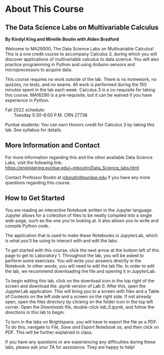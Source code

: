 # About This Course
## The Data Science Labs on Multivariable Calculus
**By Kindyl King and Mireille Boutin with Alden Bradford**

Welcome to MA29000, The Data Science Labs on Multivariable Calculus! This is a one credit course to accompany Calculus 3, during which you will discover applications of multivariable calculus to data science. You will also practice programming in Python and using Arduino sensors and microprocessors to acquire data.

This course requires no work outside of the lab. There is no homework, no quizzes, no tests, and no exams. All work is performed during the 150 minutes spent in the lab each week. Calculus 3 is a co-requisite for taking this course. MA16290 is a pre-requisite, but it can be waived if you have experience in Python.

Fall 2022 schedule:
<br>&emsp;&emsp;Tuesday 5:30-8:00 P.M. CRN 27738

Purdue students: You can earn Honors credit for Calculus 3 by taking this lab. See syllabus for details.
<br>

## More Information and Contact

For more information regarding this and the other available Data Science Labs, visit the following link: 
https://engineering.purdue.edu/~mboutin/Data_Science_labs.html

Contact Professor Boutin at mboutin@purdue.edu if you have any more questions regarding this course.
<br>

## How to Get Started

You are reading an interactive Notebook written in the Jupyter language. Jupyter allows for a collection of files to be neatly compiled into a single web-page, such as the one you're looking at. It also allows you to write and compile Python code. 

The application that is used to make these Notebooks is JupyterLab, which is what you'll be using to interact with and edit the labs. 

To get started with this course, click the next arrow at the bottom left of this page to get to Laboratory 1. Throughout the lab, you will be asked to perform some exercises. You will write your answers directly in the Notebook. In other words, you will need to edit the lab file. In order to edit the lab, we recommend downloading the file and opening it in JupyterLab.

To begin editing this lab, click on the download icon in the top right of the screen and download the *.ipynb* version of Lab 0. After this, open the JupyterLab application. This will bring you to a screen with files and a Table of Contents on the left side and a screen on the right side. If not already open, open the files directory by clicking on the folder icon in the top left corner. Open the *Downloads* file, double-click *lab_0.ipynb*, and follow the directions in this lab to begin.

To turn in the labs on Brightspace, you will have to export the file as a PDF. To do this, navigate to *File*, *Save and Export Notebook as*, and then click on *PDF*. This will be further explained in class.

If you have any questions or are experiencing any difficulties during these labs, please ask your TA for assistance. They are happy to help!
